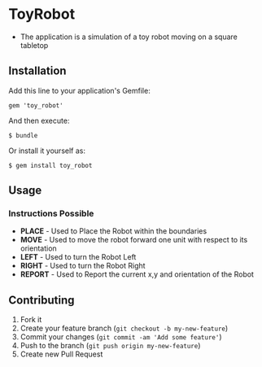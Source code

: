 # ToyRobot

* The application is a simulation of a toy robot moving on a square tabletop

## Installation

Add this line to your application's Gemfile:

    gem 'toy_robot'

And then execute:

    $ bundle

Or install it yourself as:

    $ gem install toy_robot

## Usage

### Instructions Possible

* **PLACE**   - Used to Place the Robot within the boundaries
* **MOVE**    - Used to move the robot forward one unit with respect to its orientation
* **LEFT**    - Used to turn the Robot Left
* **RIGHT**   - Used to turn the Robot Right
* **REPORT**  - Used to Report the current x,y and orientation of the Robot

## Contributing

1. Fork it
2. Create your feature branch (`git checkout -b my-new-feature`)
3. Commit your changes (`git commit -am 'Add some feature'`)
4. Push to the branch (`git push origin my-new-feature`)
5. Create new Pull Request
